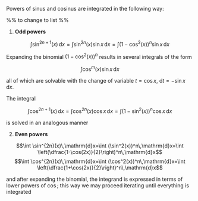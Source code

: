 Powers of sinus and cosinus are integrated in the following way: 

%% to change to list %%

1. **Odd powers**

$$\int \sin^{2n+1}(x)\,\mathrm{d}x=\int \sin^{2n}(x)\sin x\,\mathrm{d}x=\int (1-\cos^2(x))^n\sin x\,\mathrm{d}x$$

Expanding the binomial $(1-\cos^2(x))^n$ results in several integrals of the form 

$$\int \cos^m(x)\sin x\,\mathrm{d}x$$

all of which are solvable with the change of variable $t=\cos x$, $\mathrm{d}t=-\sin x \,\mathrm{d}x$.

The integral

$$\int \cos^{2n+1}(x)\,\mathrm{d}x=\int \cos^{2n}(x)\cos x\,\mathrm{d}x=\int (1-\sin^2(x))^n\cos x\,\mathrm{d}x$$

is solved in an analogous manner

2. **Even powers**

$$\int \sin^{2n}(x)\,\mathrm{d}x=\int (\sin^2(x))^n\,\mathrm{d}x=\int \left(\dfrac{1-\cos(2x)}{2}\right)^n\,\mathrm{d}x$$
$$\int \cos^{2n}(x)\,\mathrm{d}x=\int (\cos^2(x))^n\,\mathrm{d}x=\int \left(\dfrac{1+\cos(2x)}{2}\right)^n\,\mathrm{d}x$$

and after expanding the binomial, the integrand is expressed in terms of lower powers of $\cos$; this way we may proceed iterating until everything is integrated